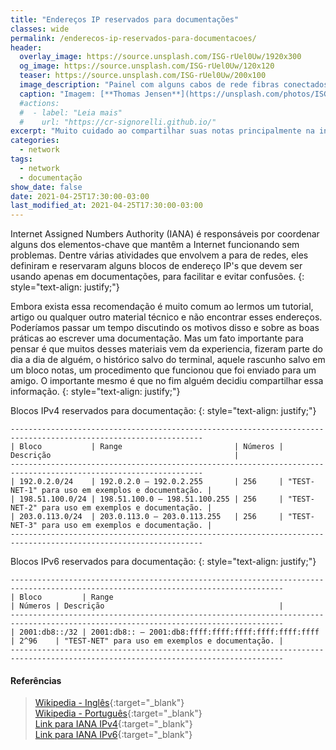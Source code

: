 ```yaml
---
title: "Endereços IP reservados para documentações"
classes: wide
permalink: /enderecos-ip-reservados-para-documentacoes/
header:
  overlay_image: https://source.unsplash.com/ISG-rUel0Uw/1920x300
  og_image: https://source.unsplash.com/ISG-rUel0Uw/120x120
  teaser: https://source.unsplash.com/ISG-rUel0Uw/200x100
  image_description: "Painel com alguns cabos de rede fibras conectados."
  caption: "Imagem: [**Thomas Jensen**](https://unsplash.com/photos/ISG-rUel0Uw)"
  #actions:
  #  - label: "Leia mais"
  #    url: "https://cr-signorelli.github.io/"
excerpt: "Muito cuidado ao compartilhar suas notas principalmente na internet para não expor informações sigilosas de suas rede."
categories:
  - network
tags:
  - network
  - documentação
show_date: false
date: 2021-04-25T17:30:00-03:00
last_modified_at: 2021-04-25T17:30:00-03:00
---
```


Internet Assigned Numbers Authority (IANA) é responsáveis ​​por coordenar alguns dos elementos-chave que mantêm a Internet funcionando sem problemas. Dentre várias atividades que envolvem a para de redes, eles definiram e reservaram alguns blocos de endereço IP's que devem ser usando apenas em documentações, para facilitar e evitar confusões.
{: style="text-align: justify;"}

Embora exista essa recomendação é muito comum ao lermos um tutorial, artigo ou qualquer outro material técnico e não encontrar esses endereços. Poderíamos passar um tempo discutindo os motivos disso e sobre as boas práticas ao escrever uma documentação. Mas um fato importante para pensar é que muitos desses materiais vem da experiencia, fizeram parte do dia a dia de alguém, o histórico salvo do terminal, aquele rascunho salvo em um bloco notas, um procedimento que funcionou que foi enviado para um amigo. O importante mesmo é que no fim alguém decidiu compartilhar essa informação.
{: style="text-align: justify;"}

Blocos IPv4 reservados para documentação:
{: style="text-align: justify;"}

```console
-----------------------------------------------------------------------------------------------------------------
| Bloco           | Range                         | Números | Descrição                                         |
-----------------------------------------------------------------------------------------------------------------
| 192.0.2.0/24    | 192.0.2.0 – 192.0.2.255       | 256     | "TEST-NET-1" para uso em exemplos e documentação. |
| 198.51.100.0/24 | 198.51.100.0 – 198.51.100.255 | 256     | "TEST-NET-2" para uso em exemplos e documentação. |
| 203.0.113.0/24  | 203.0.113.0 – 203.0.113.255   | 256     | "TEST-NET-3" para uso em exemplos e documentação. |
-----------------------------------------------------------------------------------------------------------------
```

Blocos IPv6 reservados para documentação:
{: style="text-align: justify;"}

```console
-----------------------------------------------------------------------------------------------------------------------------------
| Bloco         | Range                                               | Números | Descrição                                       |
-----------------------------------------------------------------------------------------------------------------------------------
| 2001:db8::/32 | 2001:db8:: – 2001:db8:ffff:ffff:ffff:ffff:ffff:ffff | 2^96    | "TEST-NET" para uso em exemplos e documentação. |
-----------------------------------------------------------------------------------------------------------------------------------
```

#### Referências

> [Wikipedia - Inglês](https://en.wikipedia.org/wiki/Reserved_IP_addresses){:target="_blank"}  
> [Wikipedia - Português](https://pt.wikipedia.org/wiki/Endere%C3%A7o_IP){:target="_blank"}  
> [Link para IANA IPv4](https://www.iana.org/assignments/iana-ipv4-special-registry/iana-ipv4-special-registry.xhtml){:target="_blank"}  
> [Link para IANA IPv6](https://www.iana.org/assignments/iana-ipv6-special-registry/iana-ipv6-special-registry.xhtml){:target="_blank"}  
